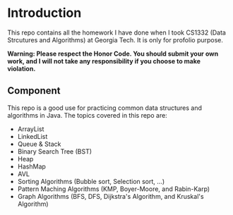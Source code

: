 # Introduction
This repo contains all the homework I have done when I took CS1332 (Data Strcutures and Algorithms) at Georgia Tech. 
It is only for profolio purpose.

**Warning: Please respect the Honor Code. You should submit your own work, and I will not take any responsibility
if you choose to make violation.**

## Component
This repo is a good use for practicing common data structures and algorithms in Java. The topics covered in this repo are:

* ArrayList
* LinkedList
* Queue & Stack
* Binary Search Tree (BST)
* Heap
* HashMap
* AVL
* Sorting Algorithms (Bubble sort, Selection sort, ...)
* Pattern Maching Algorithms (KMP, Boyer-Moore, and Rabin-Karp)
* Graph Algorithms (BFS, DFS, Dijkstra's Algorithm, and Kruskal's Algorithm)


